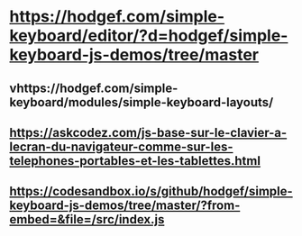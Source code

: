 # https://hodgef.com/simple-keyboard/editor/?d=hodgef/simple-keyboard-js-demos/tree/master

## vhttps://hodgef.com/simple-keyboard/modules/simple-keyboard-layouts/

## https://askcodez.com/js-base-sur-le-clavier-a-lecran-du-navigateur-comme-sur-les-telephones-portables-et-les-tablettes.html

## https://codesandbox.io/s/github/hodgef/simple-keyboard-js-demos/tree/master/?from-embed=&file=/src/index.js
